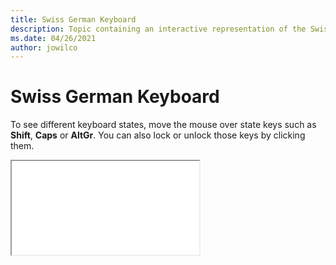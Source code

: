```yaml
--- 
title: Swiss German Keyboard 
description: Topic containing an interactive representation of the Swiss German Keyboard 
ms.date: 04/26/2021 
author: jowilco 
--- 
```

 
# Swiss German Keyboard 
 
To see different keyboard states, move the mouse over state keys such as **Shift**, **Caps** or **AltGr**. You can also lock or unlock those keys by clicking them. 
 
<iframe src="kbdsg.html"></iframe> 
